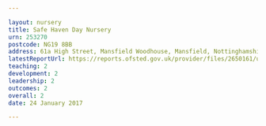 ```yaml
---

layout: nursery
title: Safe Haven Day Nursery
urn: 253270
postcode: NG19 8BB
address: 61a High Street, Mansfield Woodhouse, Mansfield, Nottinghamshire, NG19 8BB
latestReportUrl: https://reports.ofsted.gov.uk/provider/files/2650161/urn/253270.pdf
teaching: 2
development: 2
leadership: 2
outcomes: 2
overall: 2
date: 24 January 2017

---
```

